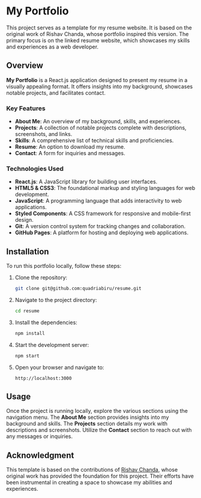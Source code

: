 # My Portfolio

This project serves as a template for my resume website. It is based on the original work of Rishav Chanda, whose portfolio inspired this version. The primary focus is on the linked resume website, which showcases my skills and experiences as a web developer.

## Overview

**My Portfolio** is a React.js application designed to present my resume in a visually appealing format. It offers insights into my background, showcases notable projects, and facilitates contact.

### Key Features
- **About Me**: An overview of my background, skills, and experiences.
- **Projects**: A collection of notable projects complete with descriptions, screenshots, and links.
- **Skills**: A comprehensive list of technical skills and proficiencies.
- **Resume**: An option to download my resume.
- **Contact**: A form for inquiries and messages.

### Technologies Used
- **React.js**: A JavaScript library for building user interfaces.
- **HTML5 & CSS3**: The foundational markup and styling languages for web development.
- **JavaScript**: A programming language that adds interactivity to web applications.
- **Styled Components**: A CSS framework for responsive and mobile-first design.
- **Git**: A version control system for tracking changes and collaboration.
- **GitHub Pages**: A platform for hosting and deploying web applications.

## Installation

To run this portfolio locally, follow these steps:

1. Clone the repository: 
   ```bash
   git clone git@github.com:quadriabiru/resume.git
   ```
2. Navigate to the project directory: 
   ```bash
   cd resume
   ```
3. Install the dependencies: 
   ```bash
   npm install
   ```
4. Start the development server: 
   ```bash
   npm start
   ```
5. Open your browser and navigate to: 
   ```
   http://localhost:3000
   ```

## Usage

Once the project is running locally, explore the various sections using the navigation menu. The **About Me** section provides insights into my background and skills. The **Projects** section details my work with descriptions and screenshots. Utilize the **Contact** section to reach out with any messages or inquiries.

## Acknowledgment

This template is based on the contributions of [Rishav Chanda](https://github.com/rishavchanda/Portfolio-Youtube), whose original work has provided the foundation for this project. Their efforts have been instrumental in creating a space to showcase my abilities and experiences.